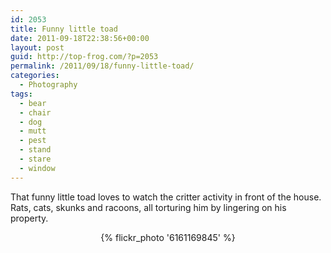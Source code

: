 ```yaml
---
id: 2053
title: Funny little toad
date: 2011-09-18T22:38:56+00:00
layout: post
guid: http://top-frog.com/?p=2053
permalink: /2011/09/18/funny-little-toad/
categories:
  - Photography
tags:
  - bear
  - chair
  - dog
  - mutt
  - pest
  - stand
  - stare
  - window
---
```

That funny little toad loves to watch the critter activity in front of the house. Rats, cats, skunks and racoons, all torturing him by lingering on his property.

<div style="text-align: center">
  {% flickr_photo '6161169845' %}
</div>